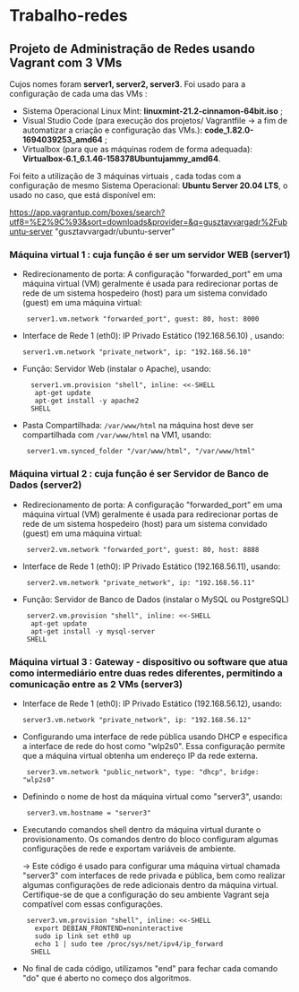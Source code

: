 # Trabalho-redes 

## Projeto de Administração de Redes usando Vagrant com 3 VMs
Cujos nomes foram **server1, server2, server3**.
Foi usado para a configuração de cada uma das VMs :
- Sistema Operacional Linux Mint: **linuxmint-21.2-cinnamon-64bit.iso** ;
- Visual Studio Code (para execução dos projetos/ Vagrantfile -> a fim de automatizar a criação e configuração das VMs.): **code_1.82.0-1694039253_amd64** ;
- Virtualbox (para que as máquinas rodem de forma adequada): **Virtualbox-6.1_6.1.46-158378Ubuntujammy_amd64**.


Foi feito a utilização de 3 máquinas virtuais , cada todas com a configuração de mesmo Sistema Operacional:
**Ubuntu Server 20.04 LTS**, o usado no caso, que está disponível em: 

https://app.vagrantup.com/boxes/search?utf8=%E2%9C%93&sort=downloads&provider=&q=gusztavvargadr%2Fubuntu-server
 "gusztavvargadr/ubuntu-server"


### Máquina virtual 1 : cuja função é ser um servidor WEB (server1)

- Redirecionamento de porta: A configuração "forwarded_port" em uma máquina virtual (VM) geralmente é usada para redirecionar portas de rede de um sistema hospedeiro (host) para um sistema convidado (guest) em uma máquina virtual:

       server1.vm.network "forwarded_port", guest: 80, host: 8000

 
- Interface de Rede 1 (eth0): IP Privado Estático (192.168.56.10) , usando:
  
      server1.vm.network "private_network", ip: "192.168.56.10"

- Função: Servidor Web (instalar o Apache), usando:

        server1.vm.provision "shell", inline: <<-SHELL
         apt-get update
         apt-get install -y apache2
        SHELL

    
- Pasta Compartilhada: `/var/www/html` na máquina host deve ser compartilhada com `/var/www/html` na VM1, usando:

       server1.vm.synced_folder "/var/www/html", "/var/www/html"

    
### Máquina virtual 2 : cuja função é ser Servidor de Banco de Dados (server2)


- Redirecionamento de porta: A configuração "forwarded_port" em uma máquina virtual (VM) geralmente é usada para redirecionar portas de rede de um sistema hospedeiro (host) para um sistema convidado (guest) em uma máquina virtual:

       server2.vm.network "forwarded_port", guest: 80, host: 8888

  
- Interface de Rede 1 (eth0): IP Privado Estático (192.168.56.11), usando:

       server2.vm.network "private_network", ip: "192.168.56.11"

- Função: Servidor de Banco de Dados (instalar o MySQL ou PostgreSQL)

  
       server2.vm.provision "shell", inline: <<-SHELL
        apt-get update
        apt-get install -y mysql-server
       SHELL
  

### Máquina virtual 3 : Gateway - dispositivo ou software que atua como intermediário entre duas redes diferentes, permitindo a comunicação entre as 2 VMs (server3)

- Interface de Rede 1 (eth0): IP Privado Estático (192.168.56.12), usando:

      server3.vm.network "private_network", ip: "192.168.56.12"

  
- Configurando uma interface de rede pública usando DHCP e especifica a interface de rede do host como "wlp2s0". Essa configuração permite que a máquina virtual obtenha um endereço IP da rede externa.

       server3.vm.network "public_network", type: "dhcp", bridge: "wlp2s0"

-  Definindo o nome de host da máquina virtual como "server3", usando:

        server3.vm.hostname = "server3"

- Executando comandos shell dentro da máquina virtual durante o provisionamento. Os comandos dentro do bloco configuram algumas configurações de rede e exportam variáveis de ambiente.

  -> Este código é usado para configurar uma máquina virtual chamada "server3" com interfaces de rede privada e pública, bem como realizar algumas configurações de rede adicionais dentro da máquina virtual. Certifique-se de que a configuração do seu ambiente Vagrant seja compatível com essas configurações.

       server3.vm.provision "shell", inline: <<-SHELL
         export DEBIAN_FRONTEND=noninteractive
         sudo ip link set eth0 up
         echo 1 | sudo tee /proc/sys/net/ipv4/ip_forward
        SHELL

- No final de cada código, utilizamos "end" para fechar cada comando "do" que é aberto no começo dos algoritmos.

      

       

  
